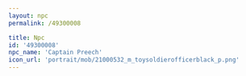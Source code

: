 ```yaml
---
layout: npc
permalink: /49300008

title: Npc
id: '49300008'
npc_name: 'Captain Preech'
icon_url: 'portrait/mob/21000532_m_toysoldierofficerblack_p.png'
---
```


